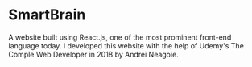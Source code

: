 # SmartBrain
A website built using React.js, one of the most prominent front-end language today. I developed this website with the help of Udemy's The Comple Web Developer in 2018 by Andrei Neagoie.
